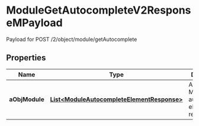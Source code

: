 

# ModuleGetAutocompleteV2ResponseMPayload

Payload for POST /2/object/module/getAutocomplete

## Properties

| Name | Type | Description | Notes |
|------------ | ------------- | ------------- | -------------|
|**aObjModule** | [**List&lt;ModuleAutocompleteElementResponse&gt;**](ModuleAutocompleteElementResponse.md) | An array of Module autocomplete element response. |  |



